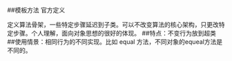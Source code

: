     
##模板方法 官方定义

定义算法骨架，一些特定步骤延迟到子类。可以不改变算法的核心架构，只更改特定步骤。个人理解，面向对象思想的很好的体现。
##特点：不变行为放到超类
##使用情景：相同行为的不同实现。比如 equal 方法，不同对象的equeal方法是不同的。